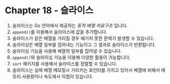 # Chapter 18 - 슬라이스

1. 슬라이스는 Go 언어에서 제공하는 _동적 배열 자료구조_ 입니다.
2. `append()`를 이용해서 슬라이스에 값을 추가합니다.
3. 슬라이스가 같은 배열을 가리킬 경우 예기치 못한 문제가 발생할 수 있습니다.
4. 슬라이싱은 배열 일부를 집어내는 기능이고 그 결과로 슬라이스가 반환됩니다.
5. 슬라이싱 기능을 사용해 배열의 일부를 집어낼 수 있습니다.
6. `append()`와 슬라이싱 기능을 이용해 다양한 활용이 가능합니다.
7. `sort` 패키지를 사용해서 슬라이스를 정렬할 수 있습니다.
8. 슬라이스는 실제 배열 메모릴ㄹ 가리키는 포인터를 가지고 있어서 배열에 비해서 메모리 사용량이나 속도에서 이점이 있습니다.
